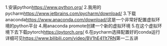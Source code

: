 1.安装python<https://www.python.org/>
2.我用的pycharm<https://www.jetbrains.com/pycharm/download/>
3.下载anaconda<https://www.anaconda.com/download/>这是一个非常好配置虚拟环境的python平台
4.用anaconda promote创建一个新的虚拟环境
5.在这个虚拟环境下去下载pytorch<https://pytorch.org/>
6.在pycharm选择配置好的conda运行
详细可见<https://www.bilibili.com/video/BV1hE411t7RN>第一二五讲
